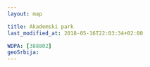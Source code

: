 ```yaml
---
layout: map

title: Akademski park
last_modified_at: 2018-05-16T22:03:34+02:00

WDPA: [388802]
geoSrbija:
---
```

